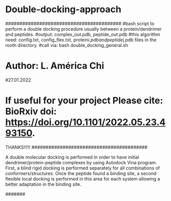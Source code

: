 # Double-docking-approach

#########################################
#bash script to perform a double docking procedure usually between a protein/dendrimer and peptides.
#output: complex_out.pdb, peptide_out.pdb
#this algorithm need: config.txt, config_flex.txt, protein$i.pdb and peptide$j.pdb files in the rooth directory.
#call via: bash double_docking_general.sh
# Author: L. América Chi
#27.01.2022 
# If useful for your project Please cite: BioRxiv doi: https://doi.org/10.1101/2022.05.23.493150.
THANKS!!!!!
#########################################

A double molecular docking is performed in order to have initial dendrimer/protein-peptide complexes by using Autodock Vina program. First, a blind rigid docking is performed separately for all combinations of conformers/structures. Once the peptide found a binding site, a second flexible local docking is performed in this area for each system allowing a better adaptation in the binding site.


#######
